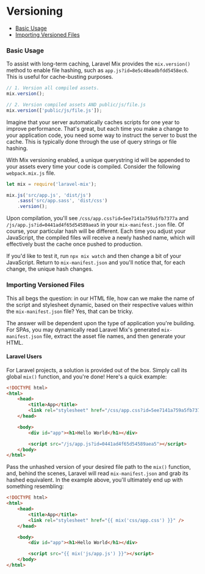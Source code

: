 # Versioning

-   [Basic Usage](#basic-usage)
-   [Importing Versioned Files](#importing-versioned-files)

### Basic Usage

To assist with long-term caching, Laravel Mix provides the `mix.version()` method to enable file hashing, such as `app.js?id=8e5c48eadbfdd5458ec6`. This is useful for cache-busting purposes.

```js
// 1. Version all compiled assets.
mix.version();

// 2. Version compiled assets AND public/js/file.js
mix.version(['public/js/file.js']);
```

Imagine that your server automatically caches scripts for one year to improve performance. That's great, but each time you make a change to your application code, you need some way to instruct the server to bust the cache. This is typically done through the use of query strings or file hashing.

With Mix versioning enabled, a unique querystring id will be appended to your assets every time your code is compiled. Consider the following `webpack.mix.js` file.

```js
let mix = require('laravel-mix');

mix.js('src/app.js', 'dist/js')
    .sass('src/app.sass', 'dist/css')
    .version();
```

Upon compilation, you'll see `/css/app.css?id=5ee7141a759a5fb7377a` and `/js/app.js?id=0441ad4f65d54589aea5` in your `mix-manifest.json` file. Of course, your particular hash will be different. Each time you adjust your JavaScript, the compiled files will receive a newly hashed name, which will effectively bust the cache once pushed to production.

If you'd like to test it, run `npx mix watch` and then change a bit of your JavaScript. Return to `mix-manifest.json` and you'll notice that, for each change, the unique hash changes.

### Importing Versioned Files

This all begs the question: in our HTML file, how can we make the name of the script and stylesheet dynamic, based on their respective values within the `mix-manifest.json` file? Yes, that can be tricky.

The answer will be dependent upon the type of application you're building. For SPAs, you may dynamically read Laravel Mix's generated `mix-manifest.json` file, extract the asset file names, and then generate your HTML.

#### Laravel Users

For Laravel projects, a solution is provided out of the box. Simply call its global `mix()` function, and you're done! Here's a quick example:

```html
<!DOCTYPE html>
<html>
    <head>
        <title>App</title>
        <link rel="stylesheet" href="/css/app.css?id=5ee7141a759a5fb7377a" />
    </head>

    <body>
        <div id="app"><h1>Hello World</h1></div>

        <script src="/js/app.js?id=0441ad4f65d54589aea5"></script>
    </body>
</html>
```

Pass the unhashed version of your desired file path to the `mix()` function, and, behind the scenes, Laravel will read `mix-manifest.json` and grab its hashed equivalent. In the example above,
you'll ultimately end up with something resembling:

```html
<!DOCTYPE html>
<html>
    <head>
        <title>App</title>
        <link rel="stylesheet" href="{{ mix('css/app.css') }}" />
    </head>

    <body>
        <div id="app"><h1>Hello World</h1></div>

        <script src="{{ mix('js/app.js') }}"></script>
    </body>
</html>
```
